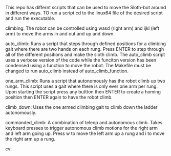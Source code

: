 This repo has differnt scripts that can be used to move the Sloth-bot around in different ways. TO run a script cd to the linux64 file of the desired script and run the executable.

climbing:
The robot can be controlled using wasd (right arm) and ijkl (left arm) to move the arms in and out and up and down. 

auto_climb:
Runs a script that steps through defined positions for a climbing gait where there are two hands on each rung. Press ENTER to step through all of the different positions and make the sloth climb. The auto_climb script uses a verbose version of the code while the funciton version has been condensed using a function to move the robot. The Makefile must be changed to run auto_climb instead of auto_climb_function. 

one_arm_climb:
Runs a script that autonomously has the robot climb up two rungs. This script uses a gait where there is only ever one arm per rung. Upon starting the script press any buttton then ENTER to create a homing position then ENTER again to have the robot climb. 

climb_down:
Uses the one armed climbing gait to climb down the ladder autonomously.

commanded_climb:
A combination of teleop and autonomous climb. Takes keyboard presses to trigger autonomous climb motions for the right arm and left arm going up. Press w to move the left arm up a rung and i to move the right arm up a rung. 

cv: 
